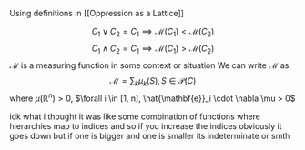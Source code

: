 Using definitions in [[Oppression as a Lattice]]

$$C_1 \lor C_2 = C_1 \implies \mathcal{M}(C_1) < \mathcal{M}(C_2)$$
$$C_1 \land C_2 = C_1 \implies \mathcal{M}(C_1) > \mathcal{M}(C_2)$$
$\mathcal{M}$ is a measuring function in some context or situation
We can write $\mathcal{M}$ as 
$$\mathcal{M} = \sum_k \mu_k(S), S \in \mathcal{P}(C)$$
where $\mu(\mathbb{R}^n) > 0$, $\forall i \in [1, n], \hat{\mathbf{e}}_i \cdot \nabla \mu > 0$

idk what i thought it was like some combination of functions 
where hierarchies map to indices
and so if you increase the indices obviously it goes down
but if one is bigger and one is smaller its indeterminate or smth 

